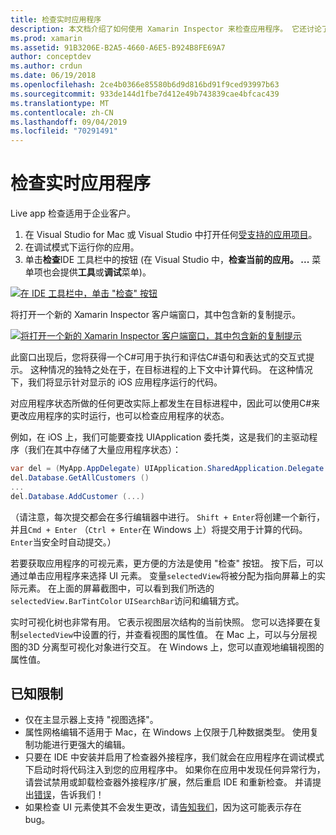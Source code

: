 ```yaml
---
title: 检查实时应用程序
description: 本文档介绍了如何使用 Xamarin Inspector 来检查应用程序。 它还讨论了 Xamarin Inspector 工具的限制。
ms.prod: xamarin
ms.assetid: 91B3206E-B2A5-4660-A6E5-B924B8FE69A7
author: conceptdev
ms.author: crdun
ms.date: 06/19/2018
ms.openlocfilehash: 2ce4b0366e85580b6d9d816bd91f9ced93997b63
ms.sourcegitcommit: 933de144d1fbe7d412e49b743839cae4bfcac439
ms.translationtype: MT
ms.contentlocale: zh-CN
ms.lasthandoff: 09/04/2019
ms.locfileid: "70291491"
---
```

# <a name="inspecting-live-applications"></a>检查实时应用程序

Live app 检查适用于企业客户。

1. 在 Visual Studio for Mac 或 Visual Studio 中打开任何[受支持的应用项目](~/tools/inspector/install.md#supported-platforms)。
1. 在调试模式下运行你的应用。
1. 单击**检查**IDE 工具栏中的按钮 (在 Visual Studio 中，**检查当前的应用。 ...** 菜单项也会提供**工具**或**调试**菜单)。

[![](inspect-images/mac-heres-the-button.png "在 IDE 工具栏中，单击 \"检查\" 按钮")](inspect-images/mac-heres-the-button.png#lightbox)

将打开一个新的 Xamarin Inspector 客户端窗口，其中包含新的复制提示。

[![](inspect-images/inspector-0.7.0-map-inspect-small.png "将打开一个新的 Xamarin Inspector 客户端窗口，其中包含新的复制提示")](inspect-images/inspector-0.7.0-map-inspect.png#lightbox)

此窗口出现后，您将获得一个C#可用于执行和评估C#语句和表达式的交互式提示。 这种情况的独特之处在于，在目标进程的上下文中计算代码。 在这种情况下，我们将显示针对显示的 iOS 应用程序运行的代码。

对应用程序状态所做的任何更改实际上都发生在目标进程中，因此可以使用C#来更改应用程序的实时运行，也可以检查应用程序的状态。

例如，在 iOS 上，我们可能要查找 UIApplication 委托类，这是我们的主驱动程序（我们在其中存储了大量应用程序状态）：

```csharp
var del = (MyApp.AppDelegate) UIApplication.SharedApplication.Delegate
del.Database.GetAllCustomers ()
...
del.Database.AddCustomer (...)
```

（请注意，每次提交都会在多行编辑器中进行。 `Shift + Enter`将创建一个新行，并且`Cmd + Enter` （`Ctrl + Enter`在 Windows 上）将提交用于计算的代码。 `Enter`当安全时自动提交。）

若要获取应用程序的可视元素，更方便的方法是使用 "检查" 按钮。 按下后，可以通过单击应用程序来选择 UI 元素。 变量`selectedView`将被分配为指向屏幕上的实际元素。 在上面的屏幕截图中，可以看到我们所选的`selectedView.BarTintColor` `UISearchBar`访问和编辑方式。

实时可视化树也非常有用。 它表示视图层次结构的当前快照。 您可以选择要在复制`selectedView`中设置的行，并查看视图的属性值。 在 Mac 上，可以与分层视图的3D 分离型可视化对象进行交互。 在 Windows 上，您可以直观地编辑视图的属性值。

## <a name="known-limitations"></a>已知限制

- 仅在主显示器上支持 "视图选择"。
- 属性网格编辑不适用于 Mac，在 Windows 上仅限于几种数据类型。 使用复制功能进行更强大的编辑。
- 只要在 IDE 中安装并启用了检查器外接程序，我们就会在应用程序在调试模式下启动时将代码注入到您的应用程序中。 如果你在应用中发现任何异常行为，请尝试禁用或卸载检查器外接程序/扩展，然后重启 IDE 和重新检查。 并请提出[错误](~/tools/inspector/install.md#reporting-bugs)，告诉我们！
- 如果检查 UI 元素使其不会发生更改，请[告知我们](~/tools/inspector/install.md#reporting-bugs)，因为这可能表示存在 bug。

